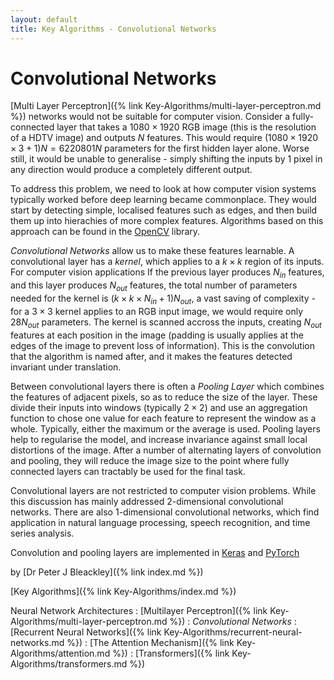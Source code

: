 ```yaml
---
layout: default
title: Key Algorithms - Convolutional Networks
---
```


# Convolutional Networks

[Multi Layer Perceptron]({% link Key-Algorithms/multi-layer-perceptron.md %}) networks would not be suitable for computer vision. Consider a fully-connected layer that takes a $1080 \times 1920$ RGB image (this is the resolution of a HDTV image) and outputs $N$ features. This would require $(1080 \times 1920 \times 3 + 1 ) N = 6220801 N$ parameters for the first hidden layer alone. Worse still, it would be unable to generalise - simply shifting the inputs by 1 pixel in any direction would produce a completely different output.

To address this problem, we need to look at how computer vision systems typically worked before deep learning became commonplace. They would start by detecting simple, localised features such as edges, and then build them up into hierachies of more complex features. Algorithms based on this approach can be found in the [OpenCV](https://opencv.org/) library.

*Convolutional Networks* allow us to make these features learnable. A convolutional layer has a *kernel*, which applies to a $k \times k$ region of its inputs. For computer vision applications  If the previous layer produces $N_{in}$ features, and this layer produces $N_{out}$ features, the total number of parameters needed for the kernel is $(k \times k \times N_{in} + 1) N_{out}$, a vast saving of complexity - for a $3 \times 3$ kernel applies to an RGB input image, we would require only $28 N_{out}$ parameters. The kernel is scanned accross the inputs, creating $N_{out}$ features at each position in the image (padding is usually applies at the edges of the image to prevent loss of information). This is the convolution that the algorithm is named after, and it makes the features detected invariant under translation.

Between convolutional layers there is often a *Pooling Layer* which combines the features of adjacent pixels, so as to reduce the size of the layer. These divide their inputs into windows (typically $2 \times 2$) and use an aggregation function to chose one value for each feature to represent the window as a whole. Typically, either the maximum or the average is used. Pooling layers help to regularise the model, and increase invariance against small local distortions of the image. After a number of alternating layers of convolution and pooling, they will reduce the image size to the point where fully connected layers can tractably be used for the final task.

Convolutional layers are not restricted to computer vision problems. While this discussion has mainly addressed 2-dimensional convolutional networks. There are also 1-dimensional convolutional networks, which find application in natural language processing, speech recognition, and time series analysis.

Convolution and pooling layers are implemented in [Keras](https://keras.io/2.16/api/layers/convolution_layers/) and [PyTorch](https://pytorch.org/docs/stable/nn.html#convolution-layers)

by [Dr Peter J Bleackley]({% link index.md %})

[Key Algorithms]({% link Key-Algorithms/index.md %})

Neural Network Architectures
: [Multilayer Perceptron]({% link Key-Algorithms/multi-layer-perceptron.md %})
: *Convolutional Networks*
: [Recurrent Neural Networks]({% link Key-Algorithms/recurrent-neural-networks.md %})
: [The Attention Mechanism]({% link Key-Algorithms/attention.md %})
: [Transformers]({% link Key-Algorithms/transformers.md %})
